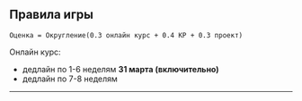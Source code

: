 ## Правила игры

```
Оценка = Округление(0.3 онлайн курс + 0.4 КР + 0.3 проект)
```

Онлайн курс:
* дедлайн по 1-6 неделям **31 марта (включительно)**
* дедлайн по 7-8 неделям

---
